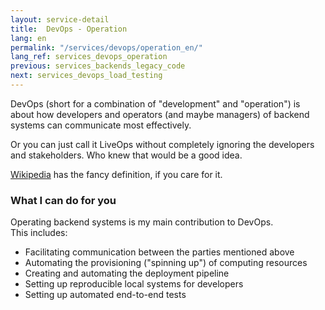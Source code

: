 ```yaml
---
layout: service-detail
title:  DevOps - Operation
lang: en
permalink: "/services/devops/operation_en/"
lang_ref: services_devops_operation
previous: services_backends_legacy_code
next: services_devops_load_testing
---
```

DevOps (short for a combination of "development" and "operation") is about how developers and operators (and maybe managers) of backend systems can communicate most effectively.

Or you can just call it LiveOps without completely ignoring the developers and stakeholders. Who knew that would be a good idea.

[Wikipedia](https://en.wikipedia.org/wiki/DevOps) has the fancy definition, if you care for it.

### What I can do for you
Operating backend systems is my main contribution to DevOps.  
This includes:
- Facilitating communication between the parties mentioned above
- Automating the provisioning ("spinning up") of computing resources
- Creating and automating the deployment pipeline
- Setting up reproducible local systems for developers
- Setting up automated end-to-end tests
